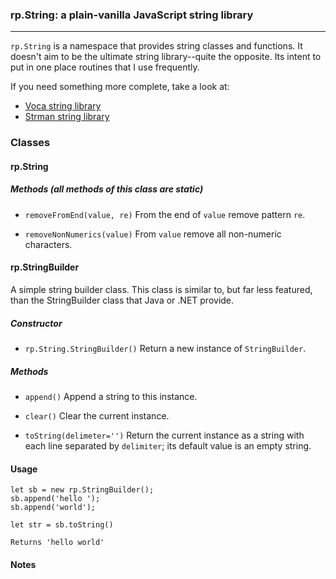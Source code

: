 ### rp.String: a plain-vanilla JavaScript string library

---

`rp.String` is a namespace that provides string classes and functions. It doesn't aim to be the ultimate string library--quite the opposite. Its intent to put in one place routines that I use frequently. 

If you need something more complete, take a look at: 

* [Voca string library](https://vocajs.com/)
* [Strman string library](https://dleitee.github.io/strman/)

### Classes

#### rp.String

##### Methods (all methods of this class are static)

* `removeFromEnd(value, re)` From the end of `value` remove pattern `re`. 

* `removeNonNumerics(value)` From `value` remove all non-numeric characters. 

#### rp.StringBuilder

A simple string builder class. This class is similar to, but far less featured, than the StringBuilder class that Java or .NET provide. 

##### Constructor

*   `rp.String.StringBuilder()` Return a new instance of `StringBuilder`. 

##### Methods 

*   `append()` Append a string to this instance.

*   `clear()` Clear the current instance.

*   `toString(delimeter='')` Return the current instance as a string with each line separated by `delimiter`; its default value is an empty string. 

#### Usage

    let sb = new rp.StringBuilder();
    sb.append('hello ');
    sb.append('world');

    let str = sb.toString()

    Returns 'hello world'    

#### Notes 
